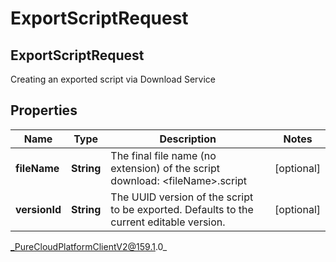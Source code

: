 # ExportScriptRequest

## ExportScriptRequest
Creating an exported script via Download Service

## Properties

|Name | Type | Description | Notes|
|------------ | ------------- | ------------- | -------------|
| **fileName** | **String** | The final file name (no extension) of the script download: &lt;fileName&gt;.script | [optional] |
| **versionId** | **String** | The UUID version of the script to be exported.  Defaults to the current editable version. | [optional] |



_PureCloudPlatformClientV2@159.1.0_
